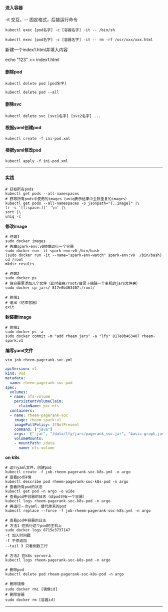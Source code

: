 #### 进入容器

-it 交互，-- 固定格式，后接运行命令

`kubectl exec [pod名字] -c [容器名字] -it -- /bin/sh`

`kubectl exec [pod名字] -c [容器名字] -it -- rm -rf /usr/xxx/xxx.html`

新建一个index1.html并填入内容

echo "123" >> index1.html

#### 删除pod

`kubectl delete pod [pod名字]`

`kubectl delete pod --all`

#### 删除svc

`kubectl delete svc [svc1名字] [svc2名字] ...`

#### 根据yaml创建pod

`kubectl create -f ini-pod.xml`

#### 根据yaml修改pod

`kubectl apply -f ini-pod.xml`

---

#### 实践

```shell
# 获取所有pods
kubectl get pods --all-namespaces
# 获取所有pods中使用的images（uniq表示结果中去除重复的images）
kubectl get pods --all-namespaces -o jsonpath="{..image}" |\
tr -s '[[:space:]]' '\n' |\
sort |\
uniq -c
```

**修改image**

```shell
# 终端1
sudo docker images
# 先由spark-env:v0镜像运行一个容器
sudo docker run -it spark-env:v0 /bin/bash
(sudo docker run -it --name="spark-env-watch" spark-env:v0  /bin/bash)
cd /root
mkdir results

# 终端2
sudo docker ps
# 往容器里添加几个文件（此时会在/root/目录下粘贴一个主机的jars文件夹）
sudo docker cp jars/ 817e0b463407:/root/

# 终端1
# 退出（结束容器）
exit
```

**封装新image**

```shell
# 终端1
sudo docker ps -a
sudo docker commit -m "add rheem jars" -a "lfy" 817e0b463407 rheem-spark:v1
```

**编写yaml文件**

```shell
vim job-rheem-pagerank-soc.yml
```

```yml
apiVersion: v1
kind: Pod
metadata:
  name: rheem-pagerank-soc-pod
spec:
  volumes:
  - name: nfs-volume
    persistentVolumeClaim:
      claimName: pvc-nfs
  containers:
  - name: rheem-pagerank-soc
    image: rheem-spark:v1
    imagePullPolicy: IfNotPresent
    command: ["java"]
    args:  ["-jar", "/data/lfy/jars/pagerank_soc.jar", "basic-graph,java,java-conversion,java-graph,spark,spark-graph,graphchi", "file:/data/datasets/pagerank_soc_LiveJournal.txt", "1",  "/data/lfy/results/pagerank_result.txt", "/data/lfy/rheem.properties"]
    volumeMounts:
    - mountPath: /data
      name: nfs-volume
```

**on k8s**

```shell
# 运行yaml文件，创建pod
kubectl create -f job-rheem-pagerank-soc-k8s.yml -n argo
# 查看pod详情
kubectl describe pod rheem-pagerank-soc-k8s-pod -n argo
# 查看所有pod的状态
kubectl get pod -n argo -o wide
# 查看pod中容器的日志（该pod只有一个容器）
kubectl logs rheem-pagerank-soc-k8s-pod -n argo
# 再运行一次yaml，替代原来的pod
kubectl replace --force -f job-rheem-pagerank-soc-k8s.yml -n argo
```

```shell
# 查看pod中容器的日志
# 方法1 在执行这个pod的主机上
sudo docker logs 8715e3737147
-t 加入时间戳
-f 不停追加
--tail 3 只看倒数三行

# 方法2 在k8s server上
kubectl logs rheem-pagerank-soc-k8s-pod -n argo

# 删除pod
kubectl delete pod rheem-pagerank-soc-k8s-pod -n argo
```

```shell
# 删除镜像
sudo docker rmi [镜像id]
# 删除容器
sudo docker rm [容器id]
```



---

